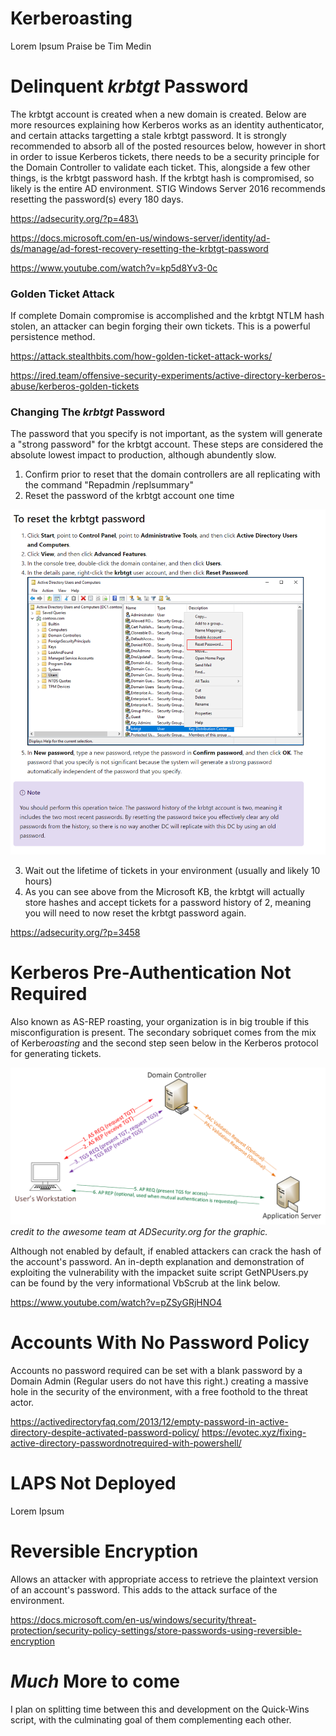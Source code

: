 # Kerberoasting 
Lorem Ipsum
Praise be Tim Medin

# Delinquent *krbtgt* Password

The krbtgt account is created when a new domain is created. Below are more resources explaining how Kerberos works as an identity authenticator, and certain attacks targetting a stale krbtgt password. It is strongly recommended to absorb all of the posted resources below, however in short in order to issue Kerberos tickets, there needs to be a security principle for the Domain Controller to validate each ticket. This, alongside a few other things, is the krbtgt password hash.
If the krbtgt hash is compromised, so likely is the entire AD environment. STIG Windows Server 2016 recommends resetting the password(s) every 180 days.

https://adsecurity.org/?p=483\

https://docs.microsoft.com/en-us/windows-server/identity/ad-ds/manage/ad-forest-recovery-resetting-the-krbtgt-password

https://www.youtube.com/watch?v=kp5d8Yv3-0c

### Golden Ticket Attack
If complete Domain compromise is accomplished and the krbtgt NTLM hash stolen, an attacker can begin forging their own tickets. This is a powerful persistence method.

https://attack.stealthbits.com/how-golden-ticket-attack-works/

https://ired.team/offensive-security-experiments/active-directory-kerberos-abuse/kerberos-golden-tickets

### Changing The *krbtgt* Password
The password that you specify is not important, as the system will generate a "strong password" for the krbtgt account. These steps are considered the absolute lowest impact to production, although abundently slow.

1. Confirm prior to reset that the domain controllers are all replicating with the command "Repadmin /replsummary"
2. Reset the password of the krbtgt account one time

![alt text](https://github.com/Jhayes97/PowerShell/blob/master/src/img/krbtgtreset.PNG "Resetting the krbtgt password")

3. Wait out the lifetime of tickets in your environment (usually and likely 10 hours) 
4. As you can see above from the Microsoft KB, the krbtgt will actually store hashes and accept tickets for a password history of 2, meaning you will need to now reset the krbtgt password again.

https://adsecurity.org/?p=3458

# Kerberos Pre-Authentication Not Required

Also known as AS-REP roasting, your organization is in big trouble if this misconfiguration is present. The secondary sobriquet comes from the mix of Kerbe*roasting* and the second step seen below in the Kerberos protocol for generating tickets.
 
![alt text](https://github.com/Jhayes97/PowerShell/blob/master/src/img/Visio-KerberosComms.png "Praise Sean Metcalf")
*credit to the awesome team at ADSecurity.org for the graphic.*

Although not enabled by default, if enabled attackers can crack the hash of the account's password. An in-depth explanation and demonstration of exploiting the vulnerability with the impacket suite script GetNPUsers.py can be found by the very informational VbScrub at the link below.

https://www.youtube.com/watch?v=pZSyGRjHNO4


# Accounts With No Password Policy
Accounts no password required can be set with a blank password by a Domain Admin (Regular users do not have this right.) creating a massive hole in the security of the environment, with a free foothold to the threat actor.

https://activedirectoryfaq.com/2013/12/empty-password-in-active-directory-despite-activated-password-policy/
https://evotec.xyz/fixing-active-directory-passwordnotrequired-with-powershell/


# LAPS Not Deployed
Lorem Ipsum

# Reversible Encryption

Allows an attacker with appropriate access to retrieve the plaintext version of an account's password. This adds to the attack surface of the environment. 


https://docs.microsoft.com/en-us/windows/security/threat-protection/security-policy-settings/store-passwords-using-reversible-encryption

# *Much* More to come

I plan on splitting time between this and development on the Quick-Wins script, with the culminating goal of them complementing each other.
